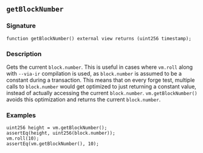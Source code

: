 ## `getBlockNumber`

### Signature

```solidity
function getBlockNumber() external view returns (uint256 timestamp);
```

### Description

Gets the current `block.number`. This is useful in cases where `vm.roll` along with `--via-ir` compilation is used, as `block.number` is assumed to be a constant during a transaction. This means that on every forge test, multiple calls to `block.number` would get optimized to just returning a constant value, instead of actually accessing the current `block.number`. `vm.getBlockNumber()` avoids this optimization and returns the current `block.number`.

### Examples

```solidity
uint256 height = vm.getBlockNumber();
assertEq(height, uint256(block.number));
vm.roll(10);
assertEq(vm.getBlockNumber(), 10);
```